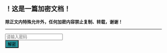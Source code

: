
<script>
var content = '【此处填写加密内容】';
    var keySize = 256;
    var iterations = 1000;
    function decrypt (encryptedMsg, pass) {
        var salt = CryptoJS.enc.Hex.parse(encryptedMsg.substr(0, 32));
        var iv = CryptoJS.enc.Hex.parse(encryptedMsg.substr(32, 32));
        var encrypted = encryptedMsg.substring(64);
        var key = CryptoJS.PBKDF2(pass, salt, {
            keySize: keySize/32,
            iterations: iterations
        });
        var decrypted = CryptoJS.AES.decrypt(encrypted, key, {
            iv: iv,
            padding: CryptoJS.pad.Pkcs7,
            mode: CryptoJS.mode.CBC
        }).toString(CryptoJS.enc.Utf8);
        return decrypted;
    }
    function onbtnDecrypto(){
        var passphrase = document.getElementById('inputkey').value,
            encryptedMsg = content,
            encryptedHMAC = encryptedMsg.substring(0, 64),
            encryptedHTML = encryptedMsg.substring(64),
            decryptedHMAC = CryptoJS.HmacSHA256(encryptedHTML, CryptoJS.SHA256(passphrase).toString()).toString();
            console.log(decryptedHMAC);
            console.log(encryptedHMAC);
        if (decryptedHMAC !== encryptedHMAC) {
            alert('密码错误！');
            return;
        }
        var plainHTML = decrypt(encryptedHTML, passphrase);
    document.getElementById("output").innerHTML = plainHTML;
    document.getElementById("pwinput").style.display = "none";
    }
</script>
<script src="https://cdnjs.cloudflare.com/ajax/libs/crypto-js/3.1.9-1/crypto-js.min.js" integrity="sha384-lp4k1VRKPU9eBnPePjnJ9M2RF3i7PC30gXs70+elCVfgwLwx1tv5+ctxdtwxqZa7" crossorigin="anonymous"></script>

## ！这是一篇加密文档！

**除正文内特殊允许外，任何加密内容禁止复制、转载，谢谢！**

---
<div id="output"></div>
<div id="pwinput">
    <div class="form-group">
        <input type="password" class="form-control" id="inputkey" placeholder="请输入密码">
    </div>
    <button class="btn btn-primary" style="background-color: #269198;" onclick="onbtnDecrypto()">解密</button>
</div>

<!--代码块上色-->
<link rel="stylesheet" href="/assets/styles/default.min.css">
<script type="text/javascript" src="/assets/highlight.js"></script>
<script>hljs.highlightAll();</script>